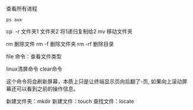 查看所有进程
```
ps aux
```
cp  -r 文件夹1 文件夹2 将1递归复制给2 
mv 移动文件夹

rm 删除文件
rm -f 删除文件夹
rm -rf 删除目录

file 命令：查看文件类型

linux清屏命令
clear命令
 
这个命令将会刷新屏幕，本质上只是让终端显示页向后翻了-页,
如果向上滚动屏幕还可以看到之前的操作信息。

新建文件夹：mkdir
新建文件：touch
查找文件：locate




